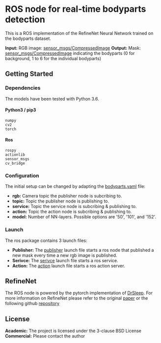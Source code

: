 # ROS node for real-time bodyparts detection

This is a ROS implementation of the RefineNet Neural Network trained on the bodyparts dataset.

**Input:** RGB image: [sensor_msgs/CompressedImage](http://docs.ros.org/melodic/api/sensor_msgs/html/msg/CompressedImage.html)
**Output:** Mask: [sensor_msgs/CompressedImage](http://docs.ros.org/melodic/api/sensor_msgs/html/msg/CompressedImage.html) indicating the bodyparts (0 for background, 1 to 6 for the individual bodyparts)

## Getting Started

### Dependencies

The models have been tested with Python 3.6.
 
#### Python3 / pip3
```
numpy
cv2
torch
```
#### Ros
```
rospy
actionlib
sensor_msgs
cv_bridge
```

### Configuration

The initial setup can be changed by adapting the [bodyparts.yaml](cfg/bodyparts.yaml) file:
* **rgb:** Camera topic the publisher node is subcribing to.
* **topic:** Topic the publisher node is publishing to.
* **service:** Topic the service node is subcribing & publishing to.
* **action:** Topic the action node is subcribing & publishing to.
* **model:** Number of NN-layers. Possible options are '50', '101', and '152'.

### Launch

The ros package contains 3 launch files:
* **Publisher:** The [publisher](launch/bodyparts_publisher.launch) launch file starts a ros node that published a new mask every time a new rgb image is published.
* **Serivce:** The [serivce](launch/bodyparts_service.launch) launch file starts a ros service. 
* **Action:** The [action](launch/bodyparts_action.launch) launch file starts a ros action server.

## RefineNet

The ROS node is powered by the pytorch implementation of [DrSleep](https://github.com/DrSleep). For more information on RefineNet please refer to the original [paper](https://arxiv.org/abs/1611.06612) or the following github [repository](https://github.com/DrSleep/light-weight-refinenet)

## License

**Academic:** The project is licensed under the 3-clause BSD License
**Commercial:** Please contact the author


